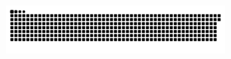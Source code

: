<picture>
  <source media="(prefers-color-scheme: dark)" srcset="https://raw.githubusercontent.com/MarineHakobyan/MarineHakobyan/ea450bfc7439ce4f3b1df3a31d9465f1d634f73f/github-contribution-grid-snake-dark.svg" />
  <source media="(prefers-color-scheme: light)" srcset="https://raw.githubusercontent.com/MarineHakobyan/MarineHakobyan/ea450bfc7439ce4f3b1df3a31d9465f1d634f73f/github-contribution-grid-snake.svg" />
  <img alt="github-snake" src="https://raw.githubusercontent.com/MarineHakobyan/MarineHakobyan/ea450bfc7439ce4f3b1df3a31d9465f1d634f73f/github-contribution-grid-snake-dark.svg" />
</picture>
